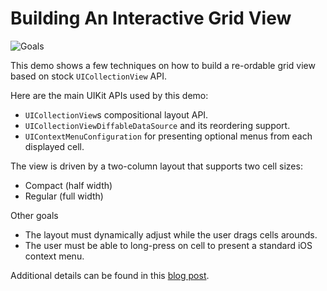 # Building An Interactive Grid View

![Goals](goals.gif)

This demo shows a few techniques on how to build a re-ordable grid view based on stock `UICollectionView` API.

Here are the main UIKit APIs used by this demo:

- `UICollectionView`s compositional layout API.
- `UICollectionViewDiffableDataSource` and its reordering support.
- `UIContextMenuConfiguration` for presenting optional menus from each displayed cell.
  
The view is driven by a two-column layout that supports two cell sizes:
  
- Compact (half width)
- Regular (full width)
  
Other goals
- The layout must dynamically adjust while the user drags cells arounds.
- The user must be able to long-press on cell to present a standard iOS context menu.

Additional details can be found in this [blog post](https://briancoyner.github.io/articles/2021-10-12-reorderable-collection-view).
